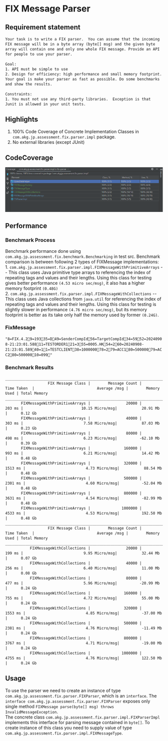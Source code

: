 # FIX Message Parser
## Requirement statement

```
Your task is to write a FIX parser.  You can assume that the incoming FIX message will be in a byte array (byte[] msg) and the given byte array will contain one and only one whole FIX message. Provide an API for people to use your parser.

Goal:
1. API must be simple to use
2. Design for efficiency: high performance and small memory footprint. Your goal is make your parser as fast as possible. Do some benchmarks and show the results.

Constraints:
1. You must not use any third-party libraries.  Exception is that Junit is allowed in your unit tests.
```

## Highlights

1. 100% Code Coverage of Concrete Implementation Classes in `com.akg.jp.assessment.fix.parser.impl` package.
2. No external libraries (except JUnit)

## CodeCoverage
![img.png](img.png)

## Performance
### Benchmark Process
Benchmark performance done using `com.akg.jp.assessment.fix.benchmark.Benchmarking` in test src. Benchmark comparison is between following 2 types of FIXMessage implementations:
<br> 1. `com.akg.jp.assessment.fix.parser.impl.FIXMessageWithPrimitiveArrays` -- This class uses Java primitive type arrays to referencing the index of repeating tags and values and their lengths. Using this class for testing gives better performance `(4.53 micro sec/msg)`, it also has a higher memory footprint `(0.48G)`
<br> 2. `com.akg.jp.assessment.fix.parser.impl.FIXMessageWithCollections` -- This class uses Java collections from `java.util` for referencing the index of repeating tags and values and their lengths. Using this class for testing is slightly slower in performance `(4.76 micro sec/msg)`, but its memory footprint is better as its take only half the memory used by former `(0.24G)`.

### FixMessage
`
"8=FIX.4.29=19335=D49=SenderCompId56=TargetCompId34=5952=20240908-21:23:01.58811=TESTORDER121=355=0005.HK54=260=20240908-21:23:01.58940=11=TESTCLIENT38=100000078=279=ACC180=50000079=ACC280=50000010=099"
`
### Benchmark Results
```
_____________________________________________________________________________________________________________________________________________________________________
                   FIX Message Class |        Message Count |             Time Taken  |                            Average /msg |        Memory Used | Total Memory
_____________________________________________________________________________________________________________________________________________________________________
       FIXMessageWithPrimitiveArrays |                20000 |                  203 ms |                          10.15 Micro/msg|           20.91 Mb |      0.12 Gb 
       FIXMessageWithPrimitiveArrays |                40000 |                  303 ms |                           7.58 Micro/msg|           87.03 Mb |      0.23 Gb 
       FIXMessageWithPrimitiveArrays |                80000 |                  498 ms |                           6.23 Micro/msg|          -62.10 Mb |      0.39 Gb 
       FIXMessageWithPrimitiveArrays |               160000 |                  993 ms |                           6.21 Micro/msg|           14.42 Mb |      0.48 Gb 
       FIXMessageWithPrimitiveArrays |               320000 |                 1513 ms |                           4.73 Micro/msg|           88.54 Mb |      0.48 Gb 
       FIXMessageWithPrimitiveArrays |               500000 |                 2301 ms |                           4.60 Micro/msg|          -52.04 Mb |      0.48 Gb 
       FIXMessageWithPrimitiveArrays |               800000 |                 3631 ms |                           4.54 Micro/msg|          -82.99 Mb |      0.48 Gb 
       FIXMessageWithPrimitiveArrays |              1000000 |                 4533 ms |                           4.53 Micro/msg|          192.50 Mb |      0.48 Gb 
_____________________________________________________________________________________________________________________________________________________________________
                   FIX Message Class |        Message Count |             Time Taken  |                            Average /msg |        Memory Used | Total Memory
_____________________________________________________________________________________________________________________________________________________________________
           FIXMessageWithCollections |                20000 |                  199 ms |                           9.95 Micro/msg|           32.44 Mb |      0.07 Gb 
           FIXMessageWithCollections |                40000 |                  256 ms |                           6.40 Micro/msg|           11.00 Mb |      0.08 Gb 
           FIXMessageWithCollections |                80000 |                  477 ms |                           5.96 Micro/msg|          -20.99 Mb |      0.24 Gb 
           FIXMessageWithCollections |               160000 |                  755 ms |                           4.72 Micro/msg|           55.00 Mb |      0.24 Gb 
           FIXMessageWithCollections |               320000 |                 1553 ms |                           4.85 Micro/msg|          -37.00 Mb |      0.24 Gb 
           FIXMessageWithCollections |               500000 |                 2381 ms |                           4.76 Micro/msg|          -11.49 Mb |      0.24 Gb 
           FIXMessageWithCollections |               800000 |                 3767 ms |                           4.71 Micro/msg|          -19.00 Mb |      0.24 Gb 
           FIXMessageWithCollections |              1000000 |                 4755 ms |                           4.76 Micro/msg|          122.50 Mb |      0.24 Gb 
```

## Usage
To use the parser we need to create an instance of type `com.akg.jp.assessment.fix.parser.FIXParser`, which is an `interface`. The `interface com.akg.jp.assessment.fix.parser.FIXParser` exposes only single method `FIXMessage parse(byte[] msg) throws InvalidMessageException`.
<br>The concrete class `com.akg.jp.assessment.fix.parser.impl.FIXParserImpl` implements this interface for parsing message contained in `byte[]`. To create instance of this class you need to supply value of type `com.akg.jp.assessment.fix.parser.impl.FIXMessageType`.


